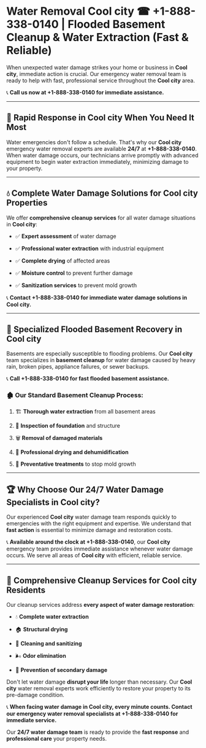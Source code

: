 # Water Removal Cool city ☎ +1-888-338-0140 | Flooded Basement Cleanup & Water Extraction (Fast & Reliable)

When unexpected water damage strikes your home or business in **Cool city**, immediate action is crucial. Our emergency water removal team is ready to help with fast, professional service throughout the **Cool city** area. 

📞 **Call us now at +1-888-338-0140 for immediate assistance.**
---
## 🚀 Rapid Response in Cool city When You Need It Most
Water emergencies don't follow a schedule. That's why our **Cool city** emergency water removal experts are available **24/7** at **+1-888-338-0140**. When water damage occurs, our technicians arrive promptly with advanced equipment to begin water extraction immediately, minimizing damage to your property.
---
## 💧 Complete Water Damage Solutions for Cool city Properties
We offer **comprehensive cleanup services** for all water damage situations in **Cool city**:
- ✅ **Expert assessment** of water damage  
- ✅ **Professional water extraction** with industrial equipment  
- ✅ **Complete drying** of affected areas  
- ✅ **Moisture control** to prevent further damage  
- ✅ **Sanitization services** to prevent mold growth  
📞 **Contact +1-888-338-0140 for immediate water damage solutions in Cool city.**
---
## 🌊 Specialized Flooded Basement Recovery in Cool city
Basements are especially susceptible to flooding problems. Our **Cool city** team specializes in **basement cleanup** for water damage caused by heavy rain, broken pipes, appliance failures, or sewer backups. 
📞 **Call +1-888-338-0140 for fast flooded basement assistance.**
### 🏚️ Our Standard Basement Cleanup Process:
1. 🏗️ **Thorough water extraction** from all basement areas  
2. 🔎 **Inspection of foundation** and structure  
3. 🗑️ **Removal of damaged materials**  
4. 💨 **Professional drying and dehumidification**  
5. 🚫 **Preventative treatments** to stop mold growth  
---
## 🏆 Why Choose Our 24/7 Water Damage Specialists in Cool city?
Our experienced **Cool city** water damage team responds quickly to emergencies with the right equipment and expertise. We understand that **fast action** is essential to minimize damage and restoration costs.
📞 **Available around the clock at +1-888-338-0140**, our **Cool city** emergency team provides immediate assistance whenever water damage occurs. We serve all areas of **Cool city** with efficient, reliable service.
---
## 🧹 Comprehensive Cleanup Services for Cool city Residents
Our cleanup services address **every aspect of water damage restoration**:
- 💧 **Complete water extraction**  
- 🏠 **Structural drying**  
- 🧼 **Cleaning and sanitizing**  
- 🌬️ **Odor elimination**  
- 🚫 **Prevention of secondary damage**  
Don't let water damage **disrupt your life** longer than necessary. Our **Cool city** water removal experts work efficiently to restore your property to its pre-damage condition.
📞 **When facing water damage in Cool city, every minute counts. Contact our emergency water removal specialists at +1-888-338-0140 for immediate service.**
Our **24/7 water damage team** is ready to provide the **fast response** and **professional care** your property needs.
